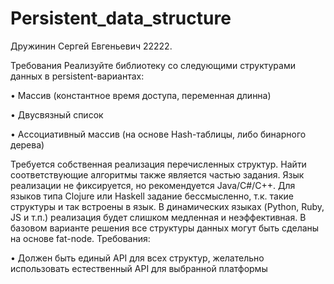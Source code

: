 # Persistent_data_structure
Дружинин Сергей Евгеньевич 22222.

Требования
Реализуйте библиотеку со следующими структурами данных в persistent-вариантах:

• Массив (константное время доступа, переменная длинна)

• Двусвязный список

• Ассоциативный массив (на основе Hash-таблицы, либо бинарного дерева)

Требуется собственная реализация перечисленных структур. Найти соответствующие
алгоритмы также является частью задания. Язык реализации не фиксируется, но
рекомендуется Java/C#/C++. Для языков типа Clojure или Haskell задание бессмысленно, т.к.
такие структуры и так встроены в язык. В динамических языках (Python, Ruby, JS и т.п.)
реализация будет слишком медленная и неэффективная. В базовом варианте решения все
структуры данных могут быть сделаны на основе fat-node. Требования:

• Должен быть единый API для всех структур, желательно использовать естественный
API для выбранной платформы
